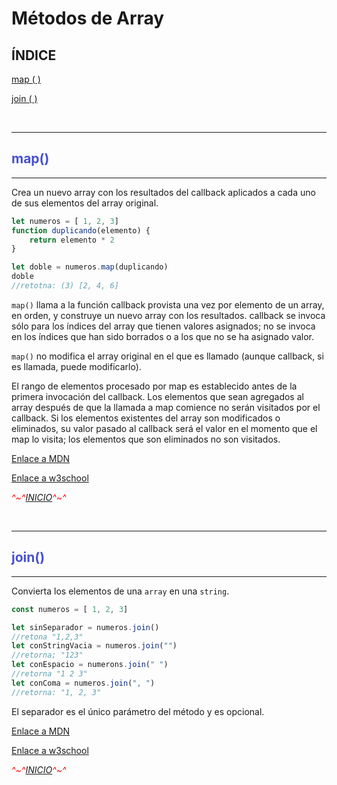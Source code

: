 # <span id="inicio">Métodos de Array

## ÍNDICE

[map ( )](#map)

[join ( )](#join)

<br>

---

## <span id="map" style="color: #4750ce">map()

---

Crea un nuevo array con los resultados del callback aplicados a cada uno de sus elementos del array original.

```javascript
let numeros = [ 1, 2, 3]
function duplicando(elemento) {
    return elemento * 2
}

let doble = numeros.map(duplicando)
doble
//retotna: (3) [2, 4, 6]
```

`map()` llama a la función callback provista una vez por elemento de un array, en orden, y construye un nuevo array con los resultados. callback se invoca sólo para los índices del array que tienen valores asignados; no se invoca en los índices que han sido borrados o a los que no se ha asignado valor.

`map()` no modifica el array original en el que es llamado (aunque callback, si es llamada, puede modificarlo).

El rango de elementos procesado por map es establecido antes de la primera invocación del callback. Los elementos que sean agregados al array después de que la llamada a map comience no serán visitados por el callback. Si los elementos existentes del array son modificados o eliminados, su valor pasado al callback será el valor en el momento que el map lo visita; los elementos que son eliminados no son visitados.

[Enlace a MDN](https://developer.mozilla.org/es/docs/Web/JavaScript/Reference/Global_Objects/Array/map)

[Enlace a w3school](https://www.w3schools.com/jsref/jsref_map.asp)

<span style="color: #ff0000">*^~^[INICIO](#inicio)^~^*</span>

<br>

---

## <span id="join" style="color: #4750ce">join()

---

Convierta los elementos de una `array` en una `string`.

```javascript
const numeros = [ 1, 2, 3]

let sinSeparador = numeros.join()
//retona "1,2,3"
let conStringVacia = numeros.join("")
//retorna; "123"
let conEspacio = numerons.join(" ")
//retorna "1 2 3"
let conComa = numeros.join(", ")
//retorna: "1, 2, 3"
```

El separador es el único parámetro del método y es opcional.

[Enlace a MDN](https://developer.mozilla.org/es/docs/Web/JavaScript/Reference/Global_Objects/Array/join)

[Enlace a w3school](https://www.w3schools.com/jsref/jsref_join.asp)

<span style="color: #ff0000">*^~^[INICIO](#inicio)^~^*</span>